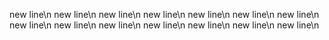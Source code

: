 new line\n
new line\n
new line\n
new line\n
new line\n
new line\n
new line\n
new line\n
new line\n
new line\n
new line\n
new line\n
new line\n
new line\n
